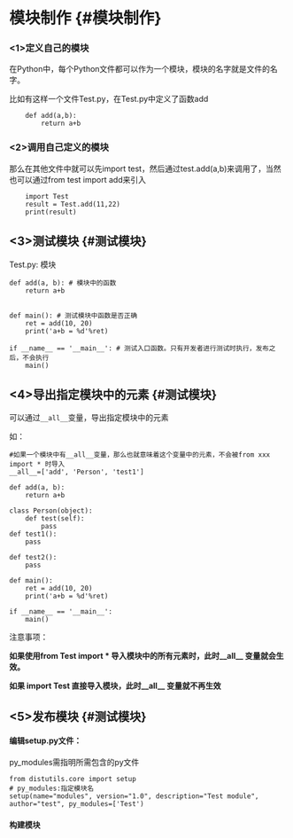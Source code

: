 # 模块制作 {#模块制作}

### &lt;1&gt;定义自己的模块

在Python中，每个Python文件都可以作为一个模块，模块的名字就是文件的名字。

比如有这样一个文件Test.py，在Test.py中定义了函数add

```
    def add(a,b):
        return a+b
```

### &lt;2&gt;调用自己定义的模块

那么在其他文件中就可以先import test，然后通过test.add\(a,b\)来调用了，当然也可以通过from test import add来引入

```
    import Test
    result = Test.add(11,22)
    print(result)
```

## &lt;3&gt;测试模块 {#测试模块}

Test.py: 模块

```
def add(a, b): # 模块中的函数
    return a+b


def main(): # 测试模块中函数是否正确
    ret = add(10, 20)
    print('a+b = %d'%ret)

if __name__ == '__main__': # 测试入口函数。只有开发者进行测试时执行，发布之后，不会执行
    main()
```

## &lt;4&gt;导出指定模块中的元素 {#测试模块}

可以通过`__all__`变量，导出指定模块中的元素

如：

```
#如果一个模块中有__all__变量，那么也就意味着这个变量中的元素，不会被from xxx import * 时导入
__all__=['add', 'Person', 'test1']

def add(a, b):
    return a+b

class Person(object):
    def test(self):
        pass
def test1():
    pass

def test2():
    pass

def main():
    ret = add(10, 20)
    print('a+b = %d'%ret)

if __name__ == '__main__':
    main()
```

注意事项：

**如果使用from Test import \* 导入模块中的所有元素时，此时\_\_all\_\_ 变量就会生效。**

**如果 import Test 直接导入模块，此时\_\_all\_\_ 变量就不再生效**

## &lt;5&gt;发布模块 {#测试模块}

#### 编辑setup.py文件：

py\_modules需指明所需包含的py文件

```
from distutils.core import setup
# py_modules:指定模块名
setup(name="modules", version="1.0", description="Test module", author="test", py_modules=['Test')
```

#### 构建模块



